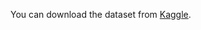 You can download the dataset from [Kaggle](https://www.kaggle.com/datasets/gpiosenka/cards-image-datasetclassification).
